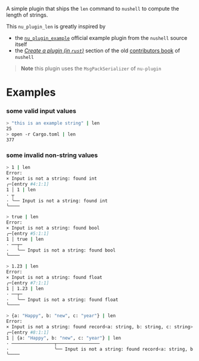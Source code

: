A simple plugin that ships the `len` command to `nushell` to compute the length of
strings.

This `nu_plugin_len` is greatly inspired by
- the [`nu_plugin_example`] official example plugin from the `nushell` source itself
- the [*Create a plugin (in `rust`)*] section of the old [contributors book] of `nushell`

> **Note**
> this plugin uses the `MsgPackSerializer` of `nu-plugin`

# Examples
### some valid input values
```bash
> "this is an example string" | len
25
> open -r Cargo.toml | len
377
```

### some invalid non-string values
```bash
> 1 | len
Error:
× Input is not a string: found int
╭─[entry #4:1:1]
1 │ 1 | len
· ┬
· ╰── Input is not a string: found int
╰────

> true | len
Error:
× Input is not a string: found bool
╭─[entry #5:1:1]
1 │ true | len
· ──┬─
·   ╰── Input is not a string: found bool
╰────

> 1.23 | len
Error:
× Input is not a string: found float
╭─[entry #7:1:1]
1 │ 1.23 | len
· ──┬─
·   ╰── Input is not a string: found float
╰────

> {a: "Happy", b: "new", c: "year"} | len
Error:
× Input is not a string: found record<a: string, b: string, c: string>
╭─[entry #8:1:1]
1 │ {a: "Happy", b: "new", c: "year"} | len
· ────────────────┬────────────────
·                 ╰── Input is not a string: found record<a: string, b: string, c: string>
╰────
```

[`nu_plugin_example`]: https://github.com/nushell/nushell/tree/b97bfe9297bed4c6063cdd27af0ac4ffe6c065ec/crates/nu_plugin_example
[*Create a plugin (in `rust`)*]: https://www.nushell.sh/contributor-book/plugins.html#creating-a-plugin-in-rust
[contributors book]: https://www.nushell.sh/contributor-book